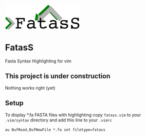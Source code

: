 ![FatasS logo](/images/fatass_logo.png?raw=true "Fasta Syntax Highlighting VIM")
# FatasS
Fasta Syntax Highlighting for vim

## This project is under construction
Nothing works right (yet)

## Setup
To display *.fa FASTA files with highlighting 
copy ``fatass.vim`` to your ``.vim/syntax`` directory
and add this line to your ``.vimrc``

``au BufRead,BufNewFile *.fa set filetype=fatass``

